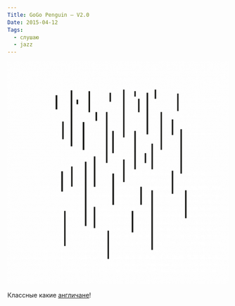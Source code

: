 ```yaml
---
Title: GoGo Penguin — V2.0
Date: 2015-04-12
Tags:
  - слушаю
  - jazz
---
```


![gogopenguin-v2.jpg](images/gogopenguin-v2.jpg)

Классные какие [англичане](https://itunes.apple.com/ru/album/v2.0/id793673808?l=en)!